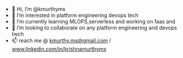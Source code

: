 - 👋 Hi, I’m @kmurthyms
- 👀 I’m interested in platform engineering devops tech 
- 🌱 I’m currently learning MLOPS,serverless and working on faas and 
- 💞️ I’m looking to collaborate on any platform engineering and devops twch 
- 📫 reach me @ kmurthy.ms@gmail.com / www.linkedin.com/in/krishnamurthyms  

<!---
kmurthyms/kmurthyms is a ✨ special ✨ repository because its `README.md` (this file) appears on your GitHub profile.
You can click the Preview link to take a look at your changes.
--->
